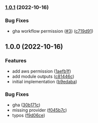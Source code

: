 ### [1.0.1](https://github.com/rpidanny/aws-federation-github-actions/compare/v1.0.0...v1.0.1) (2022-10-16)


### Bug Fixes

* gha workflow permission ([#3](https://github.com/rpidanny/aws-federation-github-actions/issues/3)) ([c719d91](https://github.com/rpidanny/aws-federation-github-actions/commit/c719d91b6773d1d8055d954985955d8ffb180c45))

## 1.0.0 (2022-10-16)


### Features

* add aws permission ([1aefb1f](https://github.com/rpidanny/aws-federation-github-actions/commit/1aefb1fa6c5e31ab2f116e7cefee3e15dcee09ec))
* add module outputs ([c81446c](https://github.com/rpidanny/aws-federation-github-actions/commit/c81446cd9cc31aab88a9e4edb693b529270761e5))
* initial implementation ([b9edaba](https://github.com/rpidanny/aws-federation-github-actions/commit/b9edaba3a99596cad0e90e11a9b524d2776d97c0))


### Bug Fixes

* gha ([30b171c](https://github.com/rpidanny/aws-federation-github-actions/commit/30b171c13d7edaa3cfde7c76bba3ae8269748c58))
* missing provider ([f045b7c](https://github.com/rpidanny/aws-federation-github-actions/commit/f045b7c915a40636bc53727d065ab2c283c4e08e))
* typos ([f9d06ce](https://github.com/rpidanny/aws-federation-github-actions/commit/f9d06cee93aa86939cc71952526c679749b2e7aa))
